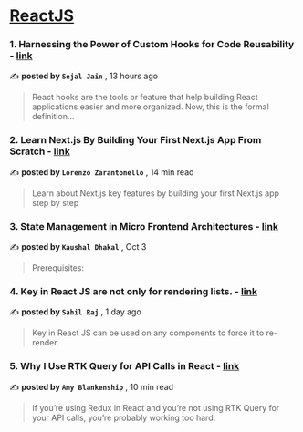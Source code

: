 
<h1><a href=https://medium.com/tag/reactjs/recommended target="_blank" rel="noopener noreferrer">ReactJS</a></h1>
<h3>1. Harnessing the Power of Custom Hooks for Code Reusability - <a href=https://medium.com/@sejaljain2043/harnessing-the-power-of-custom-hooks-for-code-reusability-52926e49eadd?source=tag_recommended_feed---------0-84----------reactjs----------9ebc1e9e_4e41_4dd4_b190_5dc5d5f24072------- target="_blank" rel="noopener noreferrer">link</a></h3>

✍️ **posted by `Sejal Jain`** <date> , 13 hours ago</date>

<blockquote>React hooks are the tools or feature that help building React applications easier and more organized. Now, this is the formal definition…</blockquote>

<h3>2. Learn Next.js By Building Your First Next.js App From Scratch - <a href=https://medium.com/gitconnected/learn-next-js-by-building-your-first-next-js-app-from-scratch-8ec7cc93a9cb?source=tag_recommended_feed---------1-107----------reactjs----------9ebc1e9e_4e41_4dd4_b190_5dc5d5f24072------- target="_blank" rel="noopener noreferrer">link</a></h3>

✍️ **posted by `Lorenzo Zarantonello`** <date> , 14 min read</date>

<blockquote>Learn about Next.js key features by building your first Next.js app step by step</blockquote>

<h3>3. State Management in Micro Frontend Architectures - <a href=https://medium.com/@kaushaldhakal40/state-management-in-micro-frontend-architectures-23d6f827c918?source=tag_recommended_feed---------2-85----------reactjs----------9ebc1e9e_4e41_4dd4_b190_5dc5d5f24072------- target="_blank" rel="noopener noreferrer">link</a></h3>

✍️ **posted by `Kaushal Dhakal`** <date> , Oct 3</date>

<blockquote>Prerequisites:</blockquote>

<h3>4. Key in React JS are not only for rendering lists. - <a href=https://medium.com/@sahilrajkashyap4/key-in-react-js-are-not-only-for-rendering-lists-3e14e98c4dab?source=tag_recommended_feed---------3-84----------reactjs----------9ebc1e9e_4e41_4dd4_b190_5dc5d5f24072------- target="_blank" rel="noopener noreferrer">link</a></h3>

✍️ **posted by `Sahil Raj`** <date> , 1 day ago</date>

<blockquote>Key in React JS can be used on any components to force it to re-render.</blockquote>

<h3>5. Why I Use RTK Query for API Calls in React - <a href=https://medium.com/codex/why-i-use-rtk-query-for-api-calls-in-react-fee9e2a4538?source=tag_recommended_feed---------4-107----------reactjs----------9ebc1e9e_4e41_4dd4_b190_5dc5d5f24072------- target="_blank" rel="noopener noreferrer">link</a></h3>

✍️ **posted by `Amy Blankenship`** <date> , 10 min read</date>

<blockquote>If you’re using Redux in React and you’re not using RTK Query for your API calls, you’re probably working too hard.</blockquote>

